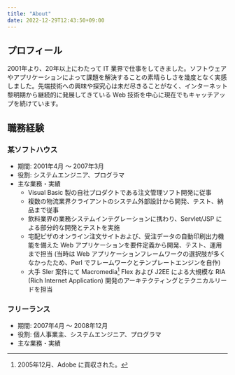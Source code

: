 ```yaml
---
title: "About"
date: 2022-12-29T12:43:50+09:00
---
```

## プロフィール

2001年より、20年以上にわたって IT 業界で仕事をしてきました。ソフトウェアやアプリケーションによって課題を解決することの素晴らしさを幾度となく実感しました。先端技術への興味や探究心は未だ尽きることがなく、インターネット黎明期から継続的に発展してきている Web 技術を中心に現在でもキャッチアップを続けています。

## 職務経験

### 某ソフトハウス

- 期間: 2001年4月 ～ 2007年3月
- 役割: システムエンジニア、プログラマ
- 主な業務・実績
    - Visual Basic 製の自社プロダクトである注文管理ソフト開発に従事
    - 複数の物流業界クライアントのシステム外部設計から開発、テスト、納品まで従事
    - 飲料業界の業務システムインテグレーションに携わり、Servlet/JSP による部分的な開発とテストを実施
    - 宅配ピザのオンライン注文サイトおよび、受注データの自動印刷出力機能を備えた Web アプリケーションを要件定義から開発、テスト、運用まで担当 (当時は Web アプリケーションフレームワークの選択肢が多くなかったため、Perl でフレームワークとテンプレートエンジンを自作)
    - 大手 SIer 案件にて Macromedia[^Macromedia] Flex および J2EE による大規模な RIA (Rich Internet Application) 開発のアーキテクティングとテクニカルリードを担当 

[^Macromedia]: 2005年12月、Adobe に買収された。

### フリーランス

- 期間: 2007年4月 ～ 2008年12月
- 役割: 個人事業主、システムエンジニア、プログラマ
- 主な業務・実績
